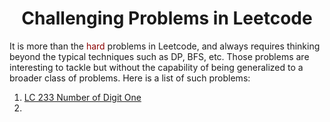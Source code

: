 # <center>Challenging Problems in Leetcode</center>
It is more than the <font color='darkred'>hard</font> problems in Leetcode, and always requires thinking beyond the typical techniques such as DP, BFS, etc. Those problems are interesting to tackle but without the capability of being generalized to a broader class of problems. Here is a list of such problems:  
1. [LC 233 Number of Digit One](https://leetcode.com/problems/number-of-digit-one/) 
2. 